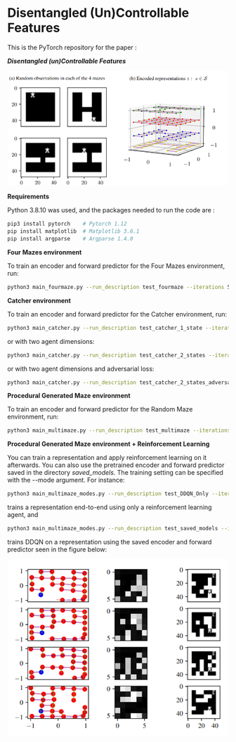 # Disentangled (Un)Controllable Features

This is the PyTorch repository for the paper : 

***Disentangled (un)Controllable Features***

![Four Mazes](Github.png)


**Requirements**

Python 3.8.10 was used, and the packages needed to run the code are :

```bash
pip3 install pytorch    # Pytorch 1.12
pip install matplotlib  # Matplotlib 3.6.1
pip install argparse    # Argparse 1.4.0
```

**Four Mazes environment**

To train an encoder and forward predictor for the Four Mazes environment, run:
```bash
python3 main_fourmaze.py --run_description test_fourmaze --iterations 50000
```


**Catcher environment**

To train an encoder and forward predictor for the Catcher environment, run:
```bash
python3 main_catcher.py --run_description test_catcher_1_state --iterations 200000 --agent_dim 1 --entropy_scaler 5
```
or with two agent dimensions:
```bash
python3 main_catcher.py --run_description test_catcher_2_states --iterations 200000 --agent_dim 2 --entropy_scaler 5
```
or with two agent dimensions and adversarial loss:
```bash
python3 main_catcher.py --run_description test_catcher_2_states_adversarial --iterations 200000 --agent_dim 2 --entropy_scaler 5 --adversarial True
```


**Procedural Generated Maze environment**

To train an encoder and forward predictor for the Random Maze environment, run:

```bash
python3 main_multimaze.py --run_description test_multimaze --iterations 250000 --entropy_scaler 8
```

**Procedural Generated Maze environment + Reinforcement Learning**

You can train a representation and apply reinforcement learning on it afterwards. You can also use the pretrained encoder and forward predictor saved in the directory *saved_models*. The training setting can be specified with the --mode argument. For instance:
```bash
python3 main_multimaze_modes.py --run_description test_DDQN_Only --iterations 500500 --mode dqn_only
```
trains a representation end-to-end using only a reinforcement learning agent, and 
```bash
python3 main_multimaze_modes.py --run_description test_saved_models --iterations 500500 --mode pretrain_saved_model
```
trains DDQN on a representation using the saved encoder and forward predictor seen in the figure below:

![Saved Representation](saved_representation.png)


